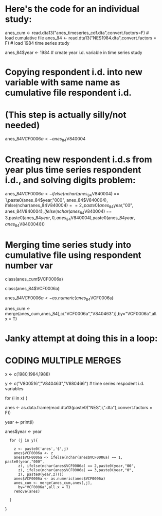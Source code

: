 # Here's the code for an individual study:

anes_cum <- read.dta13("anes_timeseries_cdf.dta",convert.factors=F) # load cumulative file
anes_84 <- read.dta13("NES1984.dta",convert.factors = F) # load 1984 time series study

anes_84$year <- 1984 # create year i.d. variable in time series study

# Copying respondent i.d. into new variable with same name as cumulative file respondent i.d.
# (This step is actually silly/not needed)

anes_84$VCF0006a <- anes_84$V840004  

# Creating new respondent i.d.s from year plus time series respondent i.d., and solving digits problem: 

anes_84$VCF0006a <- ifelse(nchar(anes_84$V840004) == 1,paste0(anes_84$year,"000",
  anes_84$V840004), ifelse(nchar(anes_84$V840004) == 2,paste0(anes_84$year,"00",
  anes_84$V840004),ifelse(nchar(anes_84$V840004) == 3,paste0(anes_84$year,0,
  anes_84$V840004),paste0(anes_84$year,anes_84$V840004))))
  

# Merging time series study into cumulative file using respondent number var

class(anes_cum$VCF0006a)

class(anes_84$VCF0006a)

anes_84$VCF0006a <- as.numeric(anes_84$VCF0006a)

anes_cum <- merge(anes_cum,anes_84[,c("VCF0006a","V840463")],by="VCF0006a",all.x = T)

# Janky attempt at doing this in a loop:

# CODING MULTIPLE MERGES

x <- c(1980,1984,1988)

y <- c("V800516","V840463","V880466") # time series respodent i.d. variables

for (i in x) {
  
  anes <- as.data.frame(read.dta13(paste0("NES",i,".dta"),convert.factors = F))
  
  year <- print(i)
  
  anes$year <- year 
  
      for (j in y){
    
        z <- paste0('anes','$',j)
        anes$VCF0006a <- z
        anes$VCF0006a <- ifelse(nchar(anes$VCF0006a) == 1, paste0(year,"000",
          z), ifelse(nchar(anes$VCF0006a) == 2,paste0(year,"00",
          z), ifelse(nchar(anes$VCF0006a) == 3,paste0(year,"0",
          z), paste0(year,z))))  
        anes$VCF0006a <- as.numeric(anes$VCF0006a)
        anes_cum <- merge(anes_cum,anes[,j],
          by="VCF0006a",all.x = T)
        remove(anes)
    
      }
  
}




